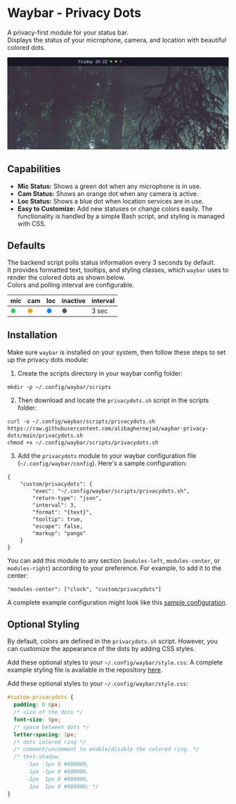 # Waybar - Privacy Dots

A privacy-first module for your status bar.  
Displays the status of your microphone, camera, and location with beautiful colored dots.

![Status dots displayed in Waybar showing microphone, camera, and location indicators in green, orange, and blue](./assets/waybar-privacy-dots2.png)

## Capabilities

- **Mic Status:** Shows a green dot when any microphone is in use.
- **Cam Status:** Shows an orange dot when any camera is active.
- **Loc Status:** Shows a blue dot when location services are in use.
- **Easy to Customize:** Add new statuses or change colors easily. The functionality is handled by a simple Bash script, and styling is managed with CSS.

## Defaults

The backend script polls status information every 3 seconds by default.  
It provides formatted text, tooltips, and styling classes, which `waybar` uses to render the colored dots as shown below.  
Colors and polling interval are configurable.

| mic | cam | loc | inactive | interval |
|-----|-----|-----|----------|----------|
| <span style="color:#30D158;">●</span> | <span style="color:#FF9F0A;">●</span> | <span style="color:#0A84FF;">●</span> | <span style="color:#555555;">●</span> | 3 sec |


## Installation

Make sure `waybar` is installed on your system, then follow these steps to set up the privacy dots module:

1. Create the scripts directory in your waybar config folder:
```shell
mkdir -p ~/.config/waybar/scripts
```

2. Then download and locate the `privacydots.sh` script in the scripts folder:
```shell
curl -o ~/.config/waybar/scripts/privacydots.sh https://raw.githubusercontent.com/alibaghernejad/waybar-privacy-dots/main/privacydots.sh
chmod +x ~/.config/waybar/scripts/privacydots.sh
```
3. Add the `privacydots` module to your waybar configuration file (`~/.config/waybar/config`). Here's a sample configuration:

```jsonc
{
    "custom/privacydots": {
        "exec": "~/.config/waybar/scripts/privacydots.sh",
        "return-type": "json",
        "interval": 3,
        "format": "{text}",
        "tooltip": true,
        "escape": false,
        "markup": "pango"
    }
}
```

You can add this module to any section (`modules-left`, `modules-center`, or `modules-right`) according to your preference. For example, to add it to the center:

```jsonc
"modules-center": ["clock", "custom/privacydots"]
```

A complete example configuration might look like this [sample configuration](/config/waybar/config.jsonc).



## Optional Styling
By default, colors are defined in the `privacydots.sh` script. However, you can customize the appearance of the dots by adding CSS styles.

Add these optional styles to your `~/.config/waybar/style.css`:
A complete example styling file is available in the repository [here](/config/waybar/style.css).

Add these optional styles to your `~/.config/waybar/style.css`:

```css
#custom-privacydots {
  padding: 0 6px;
  /* size of the dots */
  font-size: 9px;
  /* space between dots */
  letter-spacing: 1px;
  /* dots colored ring */
  /* comment/uncomment to enable/disable the colored ring. */
  /* text-shadow:
      -1px -1px 0 #000000,
       1px -1px 0 #000000,
      -1px  1px 0 #000000,
       1px  1px 0 #000000; */
}
```
